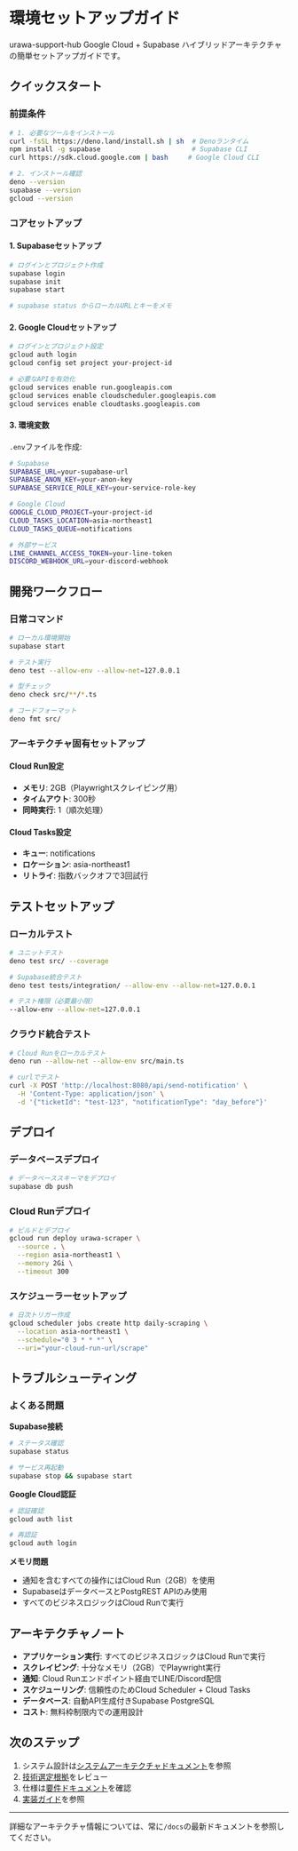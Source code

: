 # 環境セットアップガイド

urawa-support-hub Google Cloud + Supabase ハイブリッドアーキテクチャの簡単セットアップガイドです。

## クイックスタート

### 前提条件

```bash
# 1. 必要なツールをインストール
curl -fsSL https://deno.land/install.sh | sh  # Denoランタイム
npm install -g supabase                       # Supabase CLI
curl https://sdk.cloud.google.com | bash     # Google Cloud CLI

# 2. インストール確認
deno --version
supabase --version
gcloud --version
```

### コアセットアップ

#### 1. Supabaseセットアップ

```bash
# ログインとプロジェクト作成
supabase login
supabase init
supabase start

# supabase status からローカルURLとキーをメモ
```

#### 2. Google Cloudセットアップ

```bash
# ログインとプロジェクト設定
gcloud auth login
gcloud config set project your-project-id

# 必要なAPIを有効化
gcloud services enable run.googleapis.com
gcloud services enable cloudscheduler.googleapis.com
gcloud services enable cloudtasks.googleapis.com
```

#### 3. 環境変数

`.env`ファイルを作成:

```bash
# Supabase
SUPABASE_URL=your-supabase-url
SUPABASE_ANON_KEY=your-anon-key
SUPABASE_SERVICE_ROLE_KEY=your-service-role-key

# Google Cloud
GOOGLE_CLOUD_PROJECT=your-project-id
CLOUD_TASKS_LOCATION=asia-northeast1
CLOUD_TASKS_QUEUE=notifications

# 外部サービス
LINE_CHANNEL_ACCESS_TOKEN=your-line-token
DISCORD_WEBHOOK_URL=your-discord-webhook
```

## 開発ワークフロー

### 日常コマンド

```bash
# ローカル環境開始
supabase start

# テスト実行
deno test --allow-env --allow-net=127.0.0.1

# 型チェック
deno check src/**/*.ts

# コードフォーマット
deno fmt src/
```

### アーキテクチャ固有セットアップ

#### Cloud Run設定

- **メモリ**: 2GB（Playwrightスクレイピング用）
- **タイムアウト**: 300秒
- **同時実行**: 1（順次処理）

#### Cloud Tasks設定

- **キュー**: notifications
- **ロケーション**: asia-northeast1
- **リトライ**: 指数バックオフで3回試行

## テストセットアップ

### ローカルテスト

```bash
# ユニットテスト
deno test src/ --coverage

# Supabase統合テスト
deno test tests/integration/ --allow-env --allow-net=127.0.0.1

# テスト権限（必要最小限）
--allow-env --allow-net=127.0.0.1
```

### クラウド統合テスト

```bash
# Cloud Runをローカルテスト
deno run --allow-net --allow-env src/main.ts

# curlでテスト
curl -X POST 'http://localhost:8080/api/send-notification' \
  -H 'Content-Type: application/json' \
  -d '{"ticketId": "test-123", "notificationType": "day_before"}'
```

## デプロイ

### データベースデプロイ

```bash
# データベーススキーマをデプロイ
supabase db push
```

### Cloud Runデプロイ

```bash
# ビルドとデプロイ
gcloud run deploy urawa-scraper \
  --source . \
  --region asia-northeast1 \
  --memory 2Gi \
  --timeout 300
```

### スケジューラーセットアップ

```bash
# 日次トリガー作成
gcloud scheduler jobs create http daily-scraping \
  --location asia-northeast1 \
  --schedule="0 3 * * *" \
  --uri="your-cloud-run-url/scrape"
```

## トラブルシューティング

### よくある問題

**Supabase接続**

```bash
# ステータス確認
supabase status

# サービス再起動
supabase stop && supabase start
```

**Google Cloud認証**

```bash
# 認証確認
gcloud auth list

# 再認証
gcloud auth login
```

**メモリ問題**

- 通知を含むすべての操作にはCloud Run（2GB）を使用
- SupabaseはデータベースとPostgREST APIのみ使用
- すべてのビジネスロジックはCloud Runで実行

## アーキテクチャノート

- **アプリケーション実行**: すべてのビジネスロジックはCloud Runで実行
- **スクレイピング**: 十分なメモリ（2GB）でPlaywright実行
- **通知**: Cloud Runエンドポイント経由でLINE/Discord配信
- **スケジューリング**: 信頼性のためCloud Scheduler + Cloud Tasks
- **データベース**: 自動API生成付きSupabase PostgreSQL
- **コスト**: 無料枠制限内での運用設計

## 次のステップ

1. システム設計は[システムアーキテクチャドキュメント](system-architecture.md)を参照
2. [技術選定根拠](tech-selection.md)をレビュー
3. 仕様は[要件ドキュメント](requirements.md)を確認
4. [実装ガイド](implementation-guide.md)を参照

---

詳細なアーキテクチャ情報については、常に`/docs`の最新ドキュメントを参照してください。
